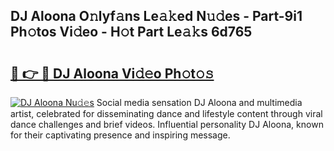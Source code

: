 ## DJ Aloona O𝚗lyf𝚊ns Le𝚊𝚔ed N𝚞𝚍es - Part-9i1 Ph𝚘tos Vi𝚍eo - H𝚘t Part Le𝚊𝚔s 6d765

# <h2><a href="http://hf1k2f5.feru.top/?c=DJ+Aloona">🔗 👉 🔴 DJ Aloona Vi𝚍𝚎o Ph𝚘t𝚘𝚜</a></h2>

[![DJ Aloona Nu𝚍𝚎s](https://i.imgur.com/0TWrTi3.gif)](http://hf1k2f5.feru.top/?c=DJ+Aloona)
Social media sensation DJ Aloona and multimedia artist, celebrated for disseminating dance and lifestyle content through viral dance challenges and brief videos. Influential personality DJ Aloona, known for their captivating presence and inspiring message. 

